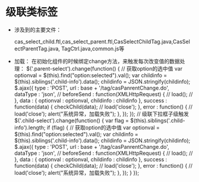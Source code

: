 # 级联类标签
* 涉及到的主要文件：

   cas_select_child.ftl,cas_select_parent.ftl,CasSelectChildTag.java,CasSelectParentTag.java,
   TagCtrl.java,common.js等
* 加载：
在初始化组件的时候绑定change方法，来触发每次改变值的数据处理：
		$('.parent-select').change(function() {
				// 获取option的选中值
				var optionval = $(this).find("option:selected").val();
				var childinfo = $(this).siblings('.child-info').data();
				childinfo = JSON.stringify(childinfo);
				$.ajax({
					type : 'POST',
					url : base + '/tag/casPanrentChange.do',
					dataType : 'json',
					// beforeSend : function(XMLHttpRequest) {
					// load();
					// },
					data : {
						optionval : optionval,
						childinfo : childinfo
					},
					success : function(data) {
						checkChild(data);
						// load('close');
					},
					error : function() {
						// load('close');
						alert("系统异常，加载失败");
					},
				});
			});
			// 级联下拉框子级触发
			$('.child-select').change(function() {
				var flag = $(this).siblings('.child-info').length;
				if (flag) {
					// 获取option的选中值
					var optionval = $(this).find("option:selected").val();
					var childinfo = $(this).siblings('.child-info').data();
					childinfo = JSON.stringify(childinfo);
					$.ajax({
						type : 'POST',
						url : base + '/tag/casPanrentChange.do',
						dataType : 'json',
						// beforeSend : function(XMLHttpRequest) {
						// load();
						// },
						data : {
							optionval : optionval,
							childinfo : childinfo
						},
						success : function(data) {
							checkChild(data);
							// load('close');
						},
						error : function() {
							// load('close');
							alert("系统异常，加载失败");
						},
					});
				}
			});   